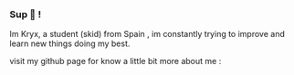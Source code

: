 ### Sup 👋 ! 

Im Kryx, a student (skid) from Spain , im constantly trying to improve and learn new things doing my best.

visit my github page for know a little bit more about me : 

